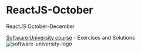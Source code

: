 # ReactJS-October
ReactJS October-December

[Software University course](https://softuni.bg/trainings/4238/reactjs-october-2023) - Exercises and Solutions
![software-university-logo](https://user-images.githubusercontent.com/99989417/173138263-15bb5ad8-a9fe-4427-8e39-b624dd83dc4d.svg)
